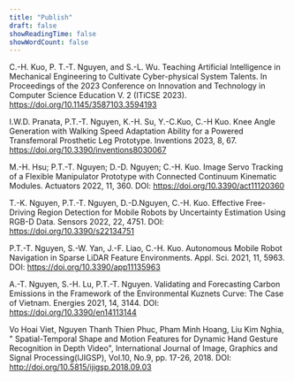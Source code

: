 ```yaml
---
title: "Publish"
draft: false
showReadingTime: false
showWordCount: false
---
```


C.-H. Kuo, P. T.-T. Nguyen, and S.-L. Wu. Teaching Artificial Intelligence in Mechanical Engineering to Cultivate Cyber-physical System Talents. In Proceedings of the 2023 Conference on Innovation and Technology in Computer Science Education V. 2 (ITiCSE 2023). https://doi.org/10.1145/3587103.3594193

I.W.D. Pranata, P.T.-T. Nguyen, K.-H. Su, Y.-C.Kuo, C.-H Kuo. Knee Angle Generation with Walking Speed Adaptation Ability for a Powered Transfemoral Prosthetic Leg Prototype. Inventions 2023, 8, 67. https://doi.org/10.3390/inventions8030067

M.-H. Hsu; P.T.-T. Nguyen; D.-D. Nguyen; C.-H. Kuo. Image Servo Tracking of a Flexible Manipulator Prototype with Connected Continuum Kinematic Modules. Actuators 2022, 11, 360. DOI: https://doi.org/10.3390/act11120360

T.-K. Nguyen, P.T.-T. Nguyen, D.-D.Nguyen, C.-H. Kuo. Effective Free-Driving Region Detection for Mobile Robots by Uncertainty Estimation Using RGB-D Data. Sensors 2022, 22, 4751. DOI: https://doi.org/10.3390/s22134751

P.T.-T. Nguyen, S.-W. Yan, J.-F. Liao, C.-H. Kuo. Autonomous Mobile Robot Navigation in Sparse LiDAR Feature Environments. Appl. Sci. 2021, 11, 5963. DOI: https://doi.org/10.3390/app11135963

A.-T. Nguyen, S.-H. Lu, P.T.-T. Nguyen. Validating and Forecasting Carbon Emissions in the Framework of the Environmental Kuznets Curve: The Case of Vietnam. Energies 2021, 14, 3144. DOI: https://doi.org/10.3390/en14113144

Vo Hoai Viet, Nguyen Thanh Thien Phuc, Pham Minh Hoang, Liu Kim Nghia, " Spatial-Temporal Shape and Motion Features for Dynamic Hand Gesture Recognition in Depth Video", International Journal of Image, Graphics and Signal Processing(IJIGSP), Vol.10, No.9, pp. 17-26, 2018. DOI: http://doi.org/10.5815/ijigsp.2018.09.03
